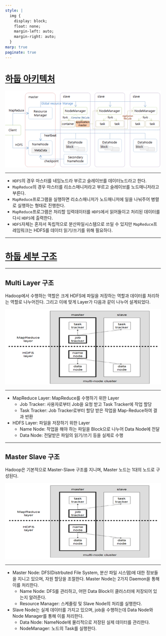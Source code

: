 ```yaml
---
style: |
  img {
    display: block;
    float: none;
    margin-left: auto;
    margin-right: auto;
  }
marp: true
paginate: true
---
```

# [하둡 아키텍처](https://velog.io/@ha0kim/2021-03-02)
![Alt text](./img/architecture/image0.png)

---
- `HDFS`의 경우 마스터를 네임노드라 부르고 슬레이브를 데이터노드라고 한다.
- `MapReduce`의 경우 마스터를 리소스매니저라고 부르고 슬레이브를 노드매니저라고 부른다.
- `MapReduce`프로그램을 실행하면 리소스매니저가 노드매니저에 일을 나눠주어 병렬로 실행하는 형태로 진행한다.
- `MapReduce`프로그램은 처리할 입력데이터를 `HDFS`에서 읽어들이고 처리된 데이터를 다시 `HDFS`에 출력한다.
- `HDFS`자체는 혼자서 독립적으로 분산파일시스템으로 쓰일 수 있지만 `MapReduce`프레임워크는 HDFS를 데이터 읽기/쓰기를 위해 필요하다.

---
# [하둡 세부 구조](https://mangkyu.tistory.com/129)

---
## Multi Layer 구조 
Hadoop에서 수행하는 역할은 크게 HDFS에 파일을 저장하는 역할과 데이터를 처리하는 역할로 나누어진다. 그리고 이에 맞게 Layer가 다음과 같이 나누어 설계되었다.

![Alt text](./img/architecture/image.png)

---
- MapReduce Layer: MapReduce를 수행하기 위한 Layer
    - Job Tracker: 사용자로부터 Job을 요청 받고 Task Tracker에 작업 할당
    - Task Tracker: Job Tracker로부터 할당 받은 작업을 Map-Reduce하여 결과 반환
- HDFS Layer: 파일을 저장하기 위한 Layer
    - Name Node: 작업을 해야 하는 파일을 Block으로 나누어 Data Node에 전달
    - Data Node: 전달받은 파일의 읽기/쓰기 등을 실제로 수행

---
## Master Slave 구조 
Hadoop은 기본적으로 Master-Slave 구조를 지니며, Master 노드는 1대의 노드로 구성된다.

![Alt text](./img/architecture/image-1.png)

---
- Master Node: DFS(Distrbuted File System, 분산 파일 시스템)에 대한 정보들을 지니고 있으며, 자원 할당을 조절한다. Master Node는 2가지 Daemon을 통해 이를 처리한다.
    - Name Node: DFS를 관리하고, 어떤 Data Block이 클러스터에 저장되어 있는지 알려준다.
    - Resource Manager: 스케줄링 및 Slave Node의 처리를 실행한다.
- Slave Node는 실제 데이터를 가지고 있으며, job을 수행하는데 Data Node와 Node Manager를 통해 이를 처리한다.
    - Data Node: NameNode에 물리적으로 저장된 실제 데이터를 관리한다.
    - NodeManager: 노드의 Task를 실행한다.

